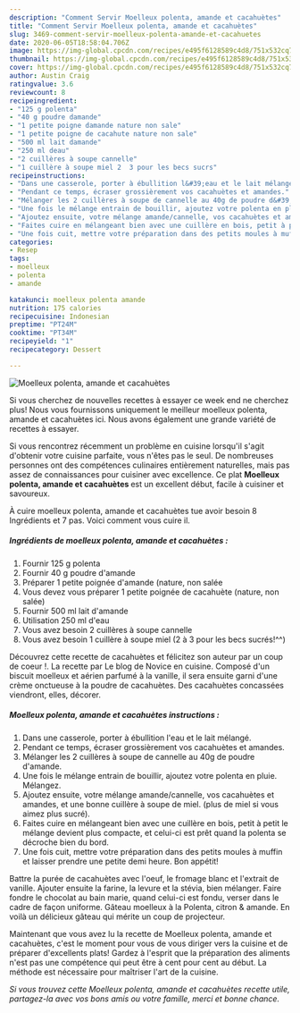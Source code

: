 ```yaml
---
description: "Comment Servir Moelleux polenta, amande et cacahuètes"
title: "Comment Servir Moelleux polenta, amande et cacahuètes"
slug: 3469-comment-servir-moelleux-polenta-amande-et-cacahuetes
date: 2020-06-05T18:58:04.706Z
image: https://img-global.cpcdn.com/recipes/e495f6128589c4d8/751x532cq70/moelleux-polenta-amande-et-cacahuetes-photo-principale-de-la-recette.jpg
thumbnail: https://img-global.cpcdn.com/recipes/e495f6128589c4d8/751x532cq70/moelleux-polenta-amande-et-cacahuetes-photo-principale-de-la-recette.jpg
cover: https://img-global.cpcdn.com/recipes/e495f6128589c4d8/751x532cq70/moelleux-polenta-amande-et-cacahuetes-photo-principale-de-la-recette.jpg
author: Austin Craig
ratingvalue: 3.6
reviewcount: 8
recipeingredient:
- "125 g polenta"
- "40 g poudre damande"
- "1 petite poigne damande nature non sale"
- "1 petite poigne de cacahute nature non sale"
- "500 ml lait damande"
- "250 ml deau"
- "2 cuillères à soupe cannelle"
- "1 cuillère à soupe miel 2  3 pour les becs sucrs"
recipeinstructions:
- "Dans une casserole, porter à ébullition l&#39;eau et le lait mélangé."
- "Pendant ce temps, écraser grossièrement vos cacahuètes et amandes."
- "Mélanger les 2 cuillères à soupe de cannelle au 40g de poudre d&#39;amande."
- "Une fois le mélange entrain de bouillir, ajoutez votre polenta en pluie. Mélangez."
- "Ajoutez ensuite, votre mélange amande/cannelle, vos cacahuètes et amandes, et une bonne cuillère à soupe de miel. (plus de miel si vous aimez plus sucré)."
- "Faites cuire en mélangeant bien avec une cuillère en bois, petit à petit le mélange devient plus compacte, et celui-ci est prêt quand la polenta se décroche bien du bord."
- "Une fois cuit, mettre votre préparation dans des petits moules à muffin et laisser prendre une petite demi heure. Bon appétit!"
categories:
- Resep
tags:
- moelleux
- polenta
- amande

katakunci: moelleux polenta amande 
nutrition: 175 calories
recipecuisine: Indonesian
preptime: "PT24M"
cooktime: "PT34M"
recipeyield: "1"
recipecategory: Dessert

---
```



![Moelleux polenta, amande et cacahuètes](https://img-global.cpcdn.com/recipes/e495f6128589c4d8/751x532cq70/moelleux-polenta-amande-et-cacahuetes-photo-principale-de-la-recette.jpg)

Si vous cherchez de nouvelles recettes à essayer ce week end ne cherchez plus! Nous vous fournissons uniquement le meilleur moelleux polenta, amande et cacahuètes ici. Nous avons également une grande variété de recettes à essayer.

Si vous rencontrez récemment un problème en cuisine lorsqu'il s'agit d'obtenir votre cuisine parfaite, vous n'êtes pas le seul. De nombreuses personnes ont des compétences culinaires entièrement naturelles, mais pas assez de connaissances pour cuisiner avec excellence. Ce plat <strong> Moelleux polenta, amande et cacahuètes </strong> est un excellent début, facile à cuisiner et savoureux.

<!--inarticleads1-->

À cuire moelleux polenta, amande et cacahuètes tue avoir besoin 8 Ingrédients et 7 pas. Voici comment vous cuire il.

##### Ingrédients de moelleux polenta, amande et cacahuètes :

1. Fournir 125 g polenta
1. Fournir 40 g poudre d&#39;amande
1. Préparer 1 petite poignée d&#39;amande (nature, non salée
1. Vous devez vous préparer 1 petite poignée de cacahuète (nature, non salée)
1. Fournir 500 ml lait d&#39;amande
1. Utilisation 250 ml d&#39;eau
1. Vous avez besoin 2 cuillères à soupe cannelle
1. Vous avez besoin 1 cuillère à soupe miel (2 à 3 pour les becs sucrés!^^)


Découvrez cette recette de cacahuètes et félicitez son auteur par un coup de coeur !. La recette par Le blog de Novice en cuisine. Composé d&#39;un biscuit moelleux et aérien parfumé à la vanille, il sera ensuite garni d&#39;une crème onctueuse à la poudre de cacahuètes. Des cacahuètes concassées viendront, elles, décorer. 

<!--inarticleads2-->

##### Moelleux polenta, amande et cacahuètes instructions :

1. Dans une casserole, porter à ébullition l&#39;eau et le lait mélangé.
1. Pendant ce temps, écraser grossièrement vos cacahuètes et amandes.
1. Mélanger les 2 cuillères à soupe de cannelle au 40g de poudre d&#39;amande.
1. Une fois le mélange entrain de bouillir, ajoutez votre polenta en pluie. Mélangez.
1. Ajoutez ensuite, votre mélange amande/cannelle, vos cacahuètes et amandes, et une bonne cuillère à soupe de miel. (plus de miel si vous aimez plus sucré).
1. Faites cuire en mélangeant bien avec une cuillère en bois, petit à petit le mélange devient plus compacte, et celui-ci est prêt quand la polenta se décroche bien du bord.
1. Une fois cuit, mettre votre préparation dans des petits moules à muffin et laisser prendre une petite demi heure. Bon appétit!


Battre la purée de cacahuètes avec l&#39;oeuf, le fromage blanc et l&#39;extrait de vanille. Ajouter ensuite la farine, la levure et la stévia, bien mélanger. Faire fondre le chocolat au bain marie, quand celui-ci est fondu, verser dans le cadre de façon uniforme. Gâteau moelleux à la Polenta, citron &amp; amande. En voilà un délicieux gâteau qui mérite un coup de projecteur. 

<!--inarticleads1-->

<p>
Maintenant que vous avez lu la recette de Moelleux polenta, amande et cacahuètes, c'est le moment pour vous de vous diriger vers la cuisine et de préparer d'excellents plats! Gardez à l'esprit que la préparation des aliments n'est pas une compétence qui peut être à cent pour cent au début. La méthode est nécessaire pour maîtriser l'art de la cuisine.
</p>

<p>
<i>Si vous trouvez cette Moelleux polenta, amande et cacahuètes recette utile, partagez-la avec vos bons amis ou votre famille, merci et bonne chance.</i>
</p>
